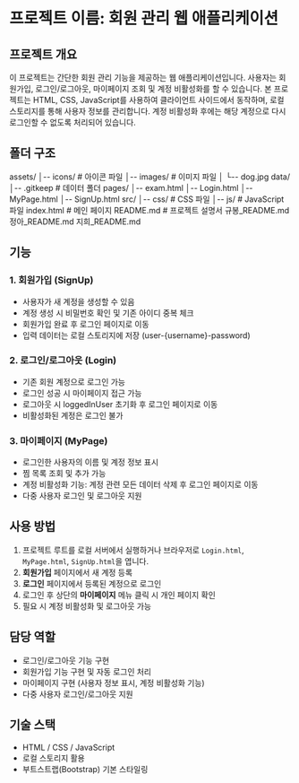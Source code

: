 # 프로젝트 이름: 회원 관리 웹 애플리케이션

## 프로젝트 개요
이 프로젝트는 간단한 회원 관리 기능을 제공하는 웹 애플리케이션입니다.
사용자는 회원가입, 로그인/로그아웃, 마이페이지 조회 및 계정 비활성화를 할 수 있습니다.
본 프로젝트는 HTML, CSS, JavaScript를 사용하여 클라이언트 사이드에서 동작하며, 로컬 스토리지를 통해 사용자 정보를 관리합니다.
계정 비활성화 후에는 해당 계정으로 다시 로그인할 수 없도록 처리되어 있습니다.

## 폴더 구조
assets/
│-- icons/ # 아이콘 파일
│-- images/ # 이미지 파일
│ └-- dog.jpg
data/
│-- .gitkeep # 데이터 폴더
pages/
│-- exam.html
│-- Login.html
│-- MyPage.html
│-- SignUp.html
src/
│-- css/ # CSS 파일
│-- js/ # JavaScript 파일
index.html # 메인 페이지
README.md # 프로젝트 설명서
규봉_README.md
정아_README.md
지희_README.md

## 기능
### 1. 회원가입 (SignUp)
- 사용자가 새 계정을 생성할 수 있음
- 계정 생성 시 비밀번호 확인 및 기존 아이디 중복 체크
- 회원가입 완료 후 로그인 페이지로 이동
- 입력 데이터는 로컬 스토리지에 저장 (user-{username}-password)

### 2. 로그인/로그아웃 (Login)
- 기존 회원 계정으로 로그인 가능
- 로그인 성공 시 마이페이지 접근 가능
- 로그아웃 시 loggedInUser 초기화 후 로그인 페이지로 이동
- 비활성화된 계정은 로그인 불가

### 3. 마이페이지 (MyPage)
- 로그인한 사용자의 이름 및 계정 정보 표시
- 찜 목록 조회 및 추가 가능
- 계정 비활성화 기능: 계정 관련 모든 데이터 삭제 후 로그인 페이지로 이동
- 다중 사용자 로그인 및 로그아웃 지원

## 사용 방법
1. 프로젝트 루트를 로컬 서버에서 실행하거나 브라우저로 `Login.html`, `MyPage.html`, `SignUp.html`을 엽니다.
2. **회원가입** 페이지에서 새 계정 등록
3. **로그인** 페이지에서 등록된 계정으로 로그인
4. 로그인 후 상단의 **마이페이지** 메뉴 클릭 시 개인 페이지 확인
5. 필요 시 계정 비활성화 및 로그아웃 가능

## 담당 역할
- 로그인/로그아웃 기능 구현
- 회원가입 기능 구현 및 자동 로그인 처리
- 마이페이지 구현 (사용자 정보 표시, 계정 비활성화 기능)
- 다중 사용자 로그인/로그아웃 지원

## 기술 스택
- HTML / CSS / JavaScript
- 로컬 스토리지 활용
- 부트스트랩(Bootstrap) 기본 스타일링


